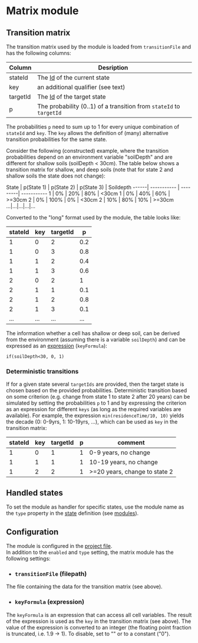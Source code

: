 # Matrix module

## Transition matrix

The transition matrix used by the module is loaded from `transitionFile` and has the following columns:

Column | Desription
-------| ----------
stateId | The [Id](states.md) of the current state
key | an additional qualifier (see text)
targetId | The [Id](states.md) of the target state
p | The probability (0..1) of a transition from `stateId` to `targetId` 

The probabilities `p` need to sum up to 1 for every unique combination of `stateId` and `key`. The `key`
allows the definition of (many) alternative transition probabilities for the same state. 

Consider the following (constructed) example, where the transition probabilities depend on 
an environment variable "soilDepth" and are different for shallow soils (soilDepth < 30cm).
The table below shows a transition matrix for shallow, and deep soils (note that for state 2 and 
shallow soils the state does not change):

State | p(State 1) | p(State 2) | p(State 3) | Soildepth
------| ----------- | ---------| -----------
1 | 0% | 20% | 80% | <30cm
1 | 0%  | 40% | 60% | >=30cm
2 | 0% | 100% | 0% | <30cm
2 | 10% | 80% | 10% | >=30cm
...|...|...|...|... 

Converted to the "long" format used by the module, the table looks like:

stateId | key | targetId | p
--------| ----|-----|-----
1 | 0 | 2 | 0.2
1 | 0 | 3 | 0.8
1 | 1 | 2 | 0.4
1 | 1 | 3 | 0.6
2 | 0 | 2 | 1
2 | 1 | 1 | 0.1
2 | 1 | 2 | 0.8
2 | 1 | 3 | 0.1
...|...|...|...

The information whether a cell has shallow or deep soil, can be derived from the environment 
(assuming there is a variable `soilDepth`) and can be expressed as an 
[expression](variables.md) (`keyFormula`): 

`if(soilDepth<30, 0, 1)`

### Deterministic transitions
If for a given state several `targetIds` are provided, then the target state is chosen based on the
provided probabilities. Deterministic transition based on some criterion (e.g. change from state
1 to state 2 after 20 years) can be simulated by setting the probabilities `p` to 1 and by expressing 
the criterion as an expression for different `keys` (as long as the required variables are available). 
For example, the expression `min(residenceTime/10, 10)` yields the decade (0: 0-9yrs, 1: 10-19yrs, ...), 
which can be used as `key` in the transition matrix:

stateId | key | targetId | p | comment
--------| ----|-----|----- | --------
1 | 0 | 1 | 1 | 0-9 years, no change
1 | 1 | 1 | 1 | 10-19 years, no change
1 | 2 | 2 | 1 | >=20 years, change to state 2

## Handled states
To set the module as handler for specific states, use the module name as the `type` property in the
[state](states.md) definition (see [modules](modules.md)).

## Configuration

The module is configured in the [project file](project_file.md).  
In addition to the `enabled` and `type` setting, the matrix module has the following settings:

* ### `transitionFile` (filepath)
The file containing the data for the transition matrix (see above).

* ### `keyFormula` (expression)
The `keyFormula` is an expression that can access all cell variables. The result of the expression
is used as the `key` in the transition matrix (see above). The value of the expression is converted
to an integer (the floating point fraction is truncated, i.e. 1.9 -> 1). To disable, set to "" or to a
constant ("0").